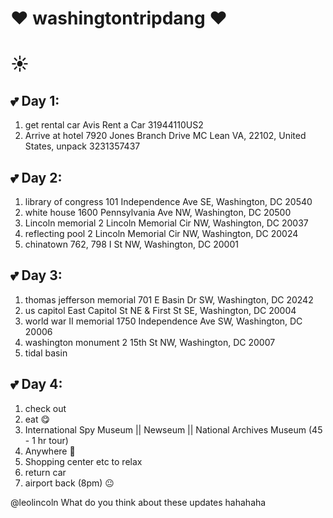 # :heart: washingtontripdang :heart:
# :sunny:

## :two_hearts: Day 1:
1. get rental car Avis Rent a Car
31944110US2
2. Arrive at hotel 7920 Jones Branch Drive MC Lean VA, 22102, United States, unpack
3231357437

## :two_hearts: Day 2:
1. library of congress
101 Independence Ave SE, Washington, DC 20540
2. white house
1600 Pennsylvania Ave NW, Washington, DC 20500
3. Lincoln memorial
2 Lincoln Memorial Cir NW, Washington, DC 20037
4. reflecting pool
2 Lincoln Memorial Cir NW, Washington, DC 20024
5. chinatown
762, 798 I St NW, Washington, DC 20001

## :two_hearts: Day 3:
1. thomas jefferson memorial
701 E Basin Dr SW, Washington, DC 20242
2. us capitol
East Capitol St NE & First St SE, Washington, DC 20004
3. world war II memorial
1750 Independence Ave SW, Washington, DC 20006
4. washington monument
2 15th St NW, Washington, DC 20007
5. tidal basin

## :two_hearts: Day 4:
1. check out 
2. eat :yum:
3. International Spy Museum || Newseum || National Archives Museum (45 - 1 hr tour)
4. Anywhere :couple: 
5. Shopping center etc to relax
6. return car
7. airport back (8pm) :neutral_face:

@leolincoln What do you think about these updates hahahaha
